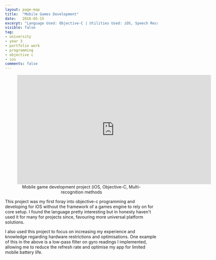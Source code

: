 ```yaml
---
layout: page-map
title:  "Mobile Games Development"
date:   2016-05-15
excerpt: "Language Used: Objective-C | Utilities Used: iOS, Speech Recognition, Multi-touch Gestures, Motion"
visible: false
tag:
- university
- year 3
- portfolio work
- programming
- objective c
- ios
comments: false
---
```


<figure style="text-align:center">
	<iframe width="640" height="360" src="https://www.youtube.com/embed/3Cc-oHf089o?showinfo=0&rel=0" frameborder="0" style="float:center" allowfullscreen> </iframe>
	<figcaption>Mobile game development project (iOS, Objective-C, Multi-recognition methods</figcaption>
</figure>

This project was my first foray into objective-c programming and developing for iOS without the framework of a games engine to rely on for core setup. I found the language pretty interesting but in honesty haven't used it for many for projects since, favouring more universal platform solutions. 

I also used this project to focus on increasing my experience and knowledge regarding hardware restrictions and optimisations. One example of this in the above is a low-pass filter on gyro readings I implemented, allowing me to reduce the refresh rate and optimise my app for limited mobile battery life.


      
